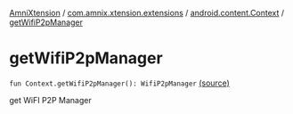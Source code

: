 [AmniXtension](../../index.md) / [com.amnix.xtension.extensions](../index.md) / [android.content.Context](index.md) / [getWifiP2pManager](./get-wifi-p2p-manager.md)

# getWifiP2pManager

`fun Context.getWifiP2pManager(): WifiP2pManager` [(source)](https://github.com/AmniX/AmniXTension/tree/master/AmniXtension/src/main/java/com/amnix/xtension/extensions/ContextExtension.kt#L634)

get WiFI P2P Manager

